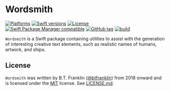 Wordsmith
=========

[![Platforms](https://img.shields.io/endpoint?url=https%3A%2F%2Fswiftpackageindex.com%2Fapi%2Fpackages%2Fbtfranklin%2FWordsmith%2Fbadge%3Ftype%3Dplatforms)](https://swiftpackageindex.com/btfranklin/Wordsmith)
[![Swift versions](https://img.shields.io/endpoint?url=https%3A%2F%2Fswiftpackageindex.com%2Fapi%2Fpackages%2Fbtfranklin%2FWordsmith%2Fbadge%3Ftype%3Dswift-versions)](https://swiftpackageindex.com/btfranklin/Wordsmith)
[![License](https://img.shields.io/badge/License-MIT-blue.svg)](https://github.com/btfranklin/Wordsmith/blob/main/LICENSE)
[![Swift Package Manager compatible](https://img.shields.io/badge/SPM-compatible-brightgreen.svg?style=flat&colorA=28a745&&colorB=4E4E4E)](https://github.com/apple/swift-package-manager)
[![GitHub tag](https://img.shields.io/github/tag/btfranklin/Wordsmith.svg)](https://github.com/btfranklin/Wordsmith)
[![build](https://github.com/btfranklin/Wordsmith/workflows/build/badge.svg)](https://github.com/btfranklin/actions?query=workflow%3Abuild)

`Wordsmith` is a Swift package containing utilities to assist with the generation of interesting creative text elements, such as realistic names of humans, artwork, and ships.

## License

`Wordsmith` was written by B.T. Franklin ([@btfranklin](https://github.com/btfranklin)) from 2018 onward and is licensed under the [MIT](https://opensource.org/licenses/MIT) license. See [LICENSE.md](LICENSE.md).
